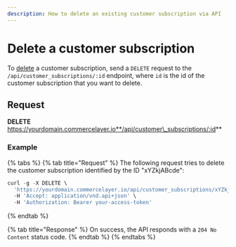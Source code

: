 ```yaml
---
description: How to delete an existing customer subscription via API
---
```


# Delete a customer subscription

To [delete](https://docs.commercelayer.io/developers/deleting-resources) a customer subscription, send a `DELETE` request to the `/api/customer_subscriptions/:id` endpoint, where `id` is the id of the customer subscription that you want to delete.

## Request

**DELETE** https://yourdomain.commercelayer.io**/api/customer\_subscriptions/:id**

### Example

{% tabs %}
{% tab title="Request" %}
The following request tries to delete the customer subscription identified by the ID "xYZkjABcde":

```javascript
curl -g -X DELETE \
  'https://yourdomain.commercelayer.io/api/customer_subscriptions/xYZkjABcde' \
  -H 'Accept: application/vnd.api+json' \
  -H 'Authorization: Bearer your-access-token'
```
{% endtab %}

{% tab title="Response" %}
On success, the API responds with a `204 No Content` status code.
{% endtab %}
{% endtabs %}
